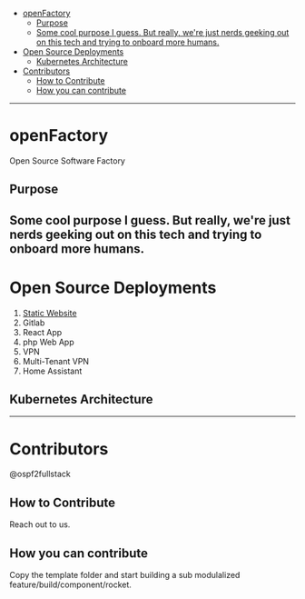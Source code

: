 - [openFactory](#openfactory)
  - [Purpose](#purpose)
  - [Some cool purpose I guess. But really, we're just nerds geeking out on this tech and trying to onboard more humans.](#some-cool-purpose-i-guess-but-really-were-just-nerds-geeking-out-on-this-tech-and-trying-to-onboard-more-humans)
- [Open Source Deployments](#open-source-deployments)
  - [Kubernetes Architecture](#kubernetes-architecture)
- [Contributors](#contributors)
  - [How to Contribute](#how-to-contribute)
  - [How you can contribute](#how-you-can-contribute)
---
# openFactory
 Open Source Software Factory

## Purpose
Some cool purpose I guess. But really, we're just nerds geeking out on this tech and trying to onboard more humans.
---
# Open Source Deployments
1. [Static Website](/StaticWebsite/readme.md)
2. Gitlab
3. React App
4. php Web App
5. VPN
6. Multi-Tenant VPN
7. Home Assistant

## Kubernetes Architecture

---
# Contributors
@ospf2fullstack 

## How to Contribute
Reach out to us. 

## How you can contribute
Copy the template folder and start building a sub modulalized feature/build/component/rocket. 
